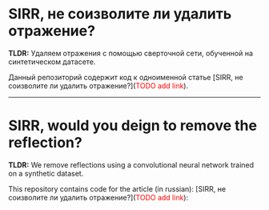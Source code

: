 # SIRR, не соизволите ли удалить отражение?
**TLDR:** Удаляем отражения с помощью сверточной сети, обученной на синтетическом датасете.

Данный репозиторий содержит код к одноименной статье [SIRR, не соизволите ли удалить отражение?](<span style="color:red">TODO add link</span>).  

----

# SIRR, would you deign to remove the reflection?

**TLDR:** We remove reflections using a convolutional neural network trained on a synthetic dataset.

This repository contains code for the article (in russian): [SIRR, не соизволите ли удалить отражение?](<span style="color:red">TODO add link</span>):

